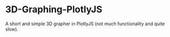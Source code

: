 # 3D-Graphing-PlotlyJS
A short and simple 3D grapher in PlotlyJS (not much functionality and quite slow).

